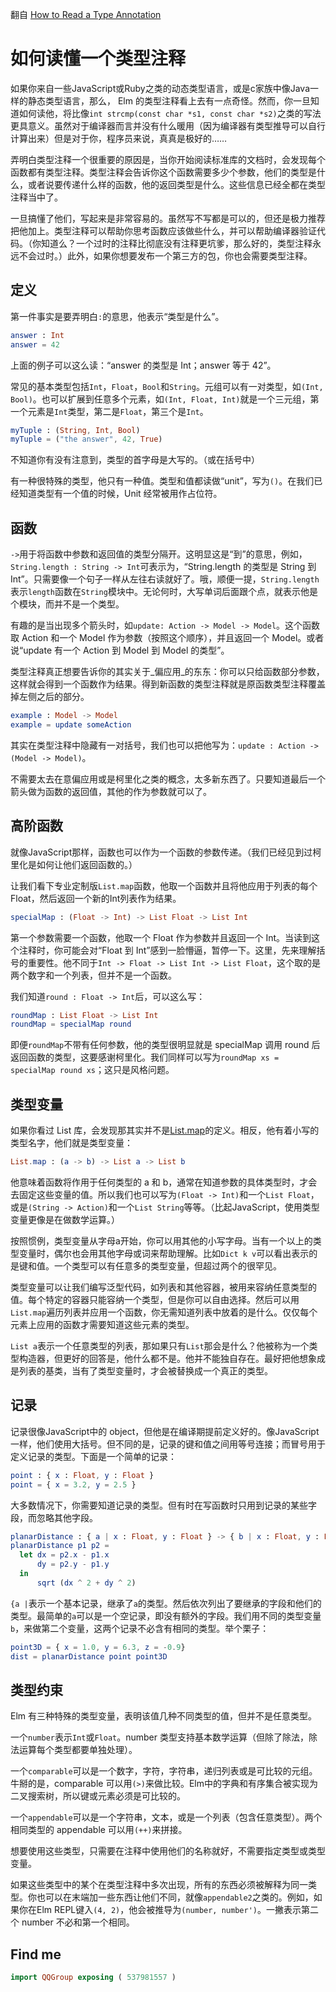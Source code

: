 翻自 [How to Read a Type Annotation](https://github.com/elm-guides/elm-for-js/blob/master/How%20to%20Read%20a%20Type%20Annotation.md)

# 如何读懂一个类型注释

如果你来自一些JavaScript或Ruby之类的动态类型语言，或是c家族中像Java一样的静态类型语言，那么， Elm 的类型注释看上去有一点奇怪。然而，你一旦知道如何读他，将比像`int strcmp(const char *s1, const char *s2)`之类的写法更具意义。虽然对于编译器而言并没有什么暖用（因为编译器有类型推导可以自行计算出来）但是对于你，程序员来说，真真是极好的……

弄明白类型注释一个很重要的原因是，当你开始阅读标准库的文档时，会发现每个函数都有类型注释。类型注释会告诉你这个函数需要多少个参数，他们的类型是什么，或者说要传递什么样的函数，他的返回类型是什么。这些信息已经全都在类型注释当中了。

一旦搞懂了他们，写起来是非常容易的。虽然写不写都是可以的，但还是极力推荐把他加上。类型注释可以帮助你思考函数应该做些什么，并可以帮助编译器验证代码。（你知道么？一个过时的注释比彻底没有注释更坑爹，那么好的，类型注释永远不会过时。）此外，如果你想要发布一个第三方的包，你也会需要类型注释。

## 定义

第一件事实是要弄明白`:`的意思，他表示“类型是什么”。

```elm
answer : Int
answer = 42
```

上面的例子可以这么读：“answer 的类型是 Int；answer 等于 42”。

常见的基本类型包括`Int`，`Float`，`Bool`和`String`。元组可以有一对类型，如`(Int, Bool)`。也可以扩展到任意多个元素，如`(Int, Float, Int)`就是一个三元组，第一个元素是`Int`类型，第二是`Float`，第三个是`Int`。

```elm
myTuple : (String, Int, Bool)
myTuple = ("the answer", 42, True)
```

不知道你有没有注意到，类型的首字母是大写的。（或在括号中）

有一种很特殊的类型，他只有一种值。类型和值都读做“unit”，写为`()`。在我们已经知道类型有一个值的时候，Unit 经常被用作占位符。

## 函数

`->`用于将函数中参数和返回值的类型分隔开。这明显这是“到”的意思，例如，`String.length : String -> Int`可表示为，“String.length 的类型是 String 到 Int”。只需要像一个句子一样从左往右读就好了。哦，顺便一提，`String.length`表示`length`函数在`String`模块中。无论何时，大写单词后面跟个点，就表示他是个模块，而并不是一个类型。

有趣的是当出现多个箭头时，如`update: Action -> Model -> Model`。这个函数取 Action 和一个 Model 作为参数（按照这个顺序），并且返回一个 Model。或者说“update 有一个 Action 到 Model 到 Model 的类型”。

类型注释真正想要告诉你的其实关于_偏应用_的东东：你可以只给函数部分参数，这样就会得到一个函数作为结果。得到新函数的类型注释就是原函数类型注释覆盖掉左侧之后的部分。

```elm
example : Model -> Model
example = update someAction
```

其实在类型注释中隐藏有一对括号，我们也可以把他写为：`update : Action -> (Model -> Model)`。

不需要太去在意偏应用或是柯里化之类的概念，太多新东西了。只要知道最后一个箭头做为函数的返回值，其他的作为参数就可以了。

## 高阶函数

就像JavaScript那样，函数也可以作为一个函数的参数传递。（我们已经见到过柯里化是如何让他们返回函数的。）

让我们看下专业定制版`List.map`函数，他取一个函数并且将他应用于列表的每个Float，然后返回一个新的Int列表作为结果。

```elm
specialMap : (Float -> Int) -> List Float -> List Int
```

第一个参数需要一个函数，他取一个 Float 作为参数并且返回一个 Int。当读到这个注释时，你可能会对“Float 到 Int”感到一脸懵逼，暂停一下。这里，先来理解括号的重要性。他不同于`Int -> Float -> List Int -> List Float`，这个取的是两个数字和一个列表，但并不是一个函数。

我们知道`round : Float -> Int`后，可以这么写：

```elm
roundMap : List Float -> List Int
roundMap = specialMap round
```

即便`roundMap`不带有任何参数，他的类型很明显就是 specialMap 调用 round 后返回函数的类型，这要感谢柯里化。我们同样可以写为`roundMap xs = specialMap round xs`；这只是风格问题。

## 类型变量

如果你看过 List 库，会发现那其实并不是[List.map](http://package.elm-lang.org/packages/elm-lang/core/latest/List#map)的定义。相反，他有着小写的类型名字，他们就是类型变量：

```elm
List.map : (a -> b) -> List a -> List b
```

他意味着函数将作用于任何类型的 a 和 b，通常在知道参数的具体类型时，才会去固定这些变量的值。所以我们也可以写为`(Float -> Int)`和一个`List Float`，或是`(String -> Action)`和一个`List String`等等。（比起JavaScript，使用类型变量更像是在做数学运算。）

按照惯例，类型变量从字母a开始，你可以用其他的小写字母。当有一个以上的类型变量时，偶尔也会用其他字母或词来帮助理解。比如`Dict k v`可以看出表示的是键和值。一个类型可以有任意多的类型变量，但超过两个的很罕见。

类型变量可以让我们编写泛型代码，如列表和其他容器，被用来容纳任意类型的值。每个特定的容器只能容纳一个类型，但是你可以自由选择。然后可以用`List.map`遍历列表并应用一个函数，你无需知道列表中放着的是什么。仅仅每个元素上应用的函数才需要知道这些元素的类型。

`List a`表示一个任意类型的列表，那如果只有`List`那会是什么？他被称为一个类型构造器，但更好的回答是，他什么都不是。他并不能独自存在。最好把他想象成是列表的基类，当有了类型变量时，才会被替换成一个真正的类型。

## 记录

记录很像JavaScript中的 object，但他是在编译期提前定义好的。像JavaScript一样，他们使用大括号。但不同的是，记录的键和值之间用等号连接；而冒号用于定义记录的类型。下面是一个简单的记录：

```elm
point : { x : Float, y : Float }
point = { x = 3.2, y = 2.5 }
```

大多数情况下，你需要知道记录的类型。但有时在写函数时只用到记录的某些字段，而忽略其他字段。

```elm
planarDistance : { a | x : Float, y : Float } -> { b | x : Float, y : Float } -> Float
planarDistance p1 p2 =
  let dx = p2.x - p1.x
      dy = p2.y - p1.y
  in
      sqrt (dx ^ 2 + dy ^ 2)
```

`{a |`表示一个基本记录，继承了`a`的类型。然后依次列出了要继承的字段和他们的类型。最简单的`a`可以是一个空记录，即没有额外的字段。我们用不同的类型变量`b`，来做第二个变量，这两个记录不必含有相同的类型。举个栗子：

```elm
point3D = { x = 1.0, y = 6.3, z = -0.9}
dist = planarDistance point point3D
```

## 类型约束

Elm 有三种特殊的类型变量，表明该值几种不同类型的值，但并不是任意类型。

一个`number`表示`Int`或`Float`。number 类型支持基本数学运算（但除了除法，除法运算每个类型都要单独处理）。

一个`comparable`可以是一个数字，字符，字符串，递归列表或是可比较的元组。牛掰的是，comparable 可以用`(>)`来做比较。Elm中的字典和有序集合被实现为二叉搜索树，所以键或元素必须是可比较的。

一个`appendable`可以是一个字符串，文本，或是一个列表（包含任意类型）。两个相同类型的 appendable 可以用`(++)`来拼接。

想要使用这些类型，只需要在注释中使用他们的名称就好，不需要指定类型或类型变量。

如果这些类型中的某个在类型注释中多次出现，所有的东西必须被解释为同一类型。你也可以在末端加一些东西让他们不同，就像`appendable2`之类的。例如，如果你在Elm REPL键入`(4, 2)`，他会被推导为`(number, number')`。一撇表示第二个 number 不必和第一个相同。

## Find me

```elm
import QQGroup exposing ( 537981557 )
```
